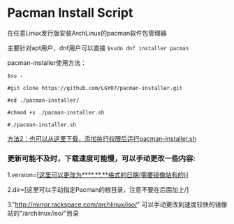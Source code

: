 # Pacman Install Script
在任意Linux发行版安装ArchLinux的pacman软件包管理器

主要针对apt用户，dnf用户可以直接
`$sudo dnf installer pacman`

pacman-installer使用方法：

`$su -`

`#git clone https://github.com/LGY07/pacman-installer.git`

`#cd ./pacman-installer/`

`#chmod +x ./pacman-installer.sh`

`#./pacman-installer.sh`

[方法2：也可以从这里下载，添加执行权限后运行pacman-installer.sh](https://github.com/LGY07/pacman-installer/releases)

### 更新可能不及时，下载速度可能慢，可以手动更改一些内容:

1.version=[[这里可以更改为****.**.**格式的日期(需要镜像站有的)](http://mirror.rackspace.com/archlinux/iso/)]

2.dir=[这里可以手动指定Pacman的根目录，注意不要在后面加上/]

3."http://mirror.rackspace.com/archlinux/iso/" 可以手动更改到速度较快的镜像站的"/archlinux/iso/"目录
